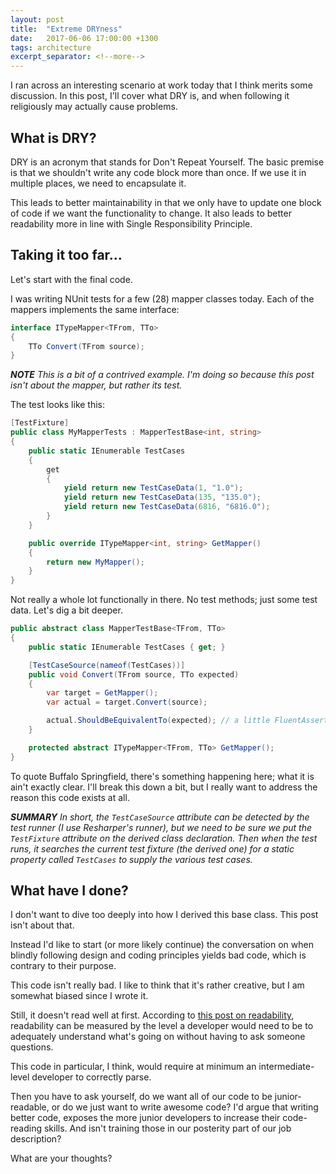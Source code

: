 ```yaml
---
layout: post
title:  "Extreme DRYness"
date:   2017-06-06 17:00:00 +1300
tags: architecture
excerpt_separator: <!--more-->
---
```

I ran across an interesting scenario at work today that I think merits some discussion.  In this post, I'll cover what DRY is, and when following it religiously may actually cause problems.

<!--more-->

## What is DRY?

DRY is an acronym that stands for Don't Repeat Yourself.  The basic premise is that we shouldn't write any code block more than once.  If we use it in multiple places, we need to encapsulate it.

This leads to better maintainability in that we only have to update one block of code if we want the functionality to change.  It also leads to better readability more in line with Single Responsibility Principle.

## Taking it too far...

Let's start with the final code.

I was writing NUnit tests for a few (28) mapper classes today.  Each of the mappers implements the same interface:

```c#
interface ITypeMapper<TFrom, TTo>
{
	TTo Convert(TFrom source);
}
```

***NOTE** This is a bit of a contrived example.  I'm doing so because this post isn't about the mapper, but rather its test.*

The test looks like this:

```c#
[TestFixture]
public class MyMapperTests : MapperTestBase<int, string>
{
	public static IEnumerable TestCases
	{
		get
		{
			yield return new TestCaseData(1, "1.0");
			yield return new TestCaseData(135, "135.0");
			yield return new TestCaseData(6816, "6816.0");
		}
	}

	public override ITypeMapper<int, string> GetMapper()
	{
		return new MyMapper();
	}
}
```

Not really a whole lot functionally in there.  No test methods; just some test data.  Let's dig a bit deeper.

```c#
public abstract class MapperTestBase<TFrom, TTo>
{
	public static IEnumerable TestCases { get; }

	[TestCaseSource(nameof(TestCases))]
	public void Convert(TFrom source, TTo expected)
	{
		var target = GetMapper();
		var actual = target.Convert(source);

		actual.ShouldBeEquivalentTo(expected); // a little FluentAssertions magic
	}

	protected abstract ITypeMapper<TFrom, TTo> GetMapper();
}
```

To quote Buffalo Springfield, there's something happening here; what it is ain't exactly clear.  I'll break this down a bit, but I really want to address the reason this code exists at all.

***SUMMARY** In short, the `TestCaseSource` attribute can be detected by the test runner (I use Resharper's runner), but we need to be sure we put the `TestFixture` attribute on the derived class declaration.  Then when the test runs, it searches the current test fixture (the derived one) for a static property called `TestCases` to supply the various test cases.*

## What have I done?

I don't want to dive too deeply into how I derived this base class.  This post isn't about that.

Instead I'd like to start (or more likely continue) the conversation on when blindly following design and coding principles yields bad code, which is contrary to their purpose.

This code isn't really bad.  I like to think that it's rather creative, but I am somewhat biased since I wrote it.

Still, it doesn't read well at first.  According to [this post on readability](https://simpleprogrammer.com/2013/04/14/what-makes-code-readable-not-what-you-think/), readability can be measured by the level a developer would need to be to adequately understand what's going on without having to ask someone questions.

This code in particular, I think, would require at minimum an intermediate-level developer to correctly parse.

Then you have to ask yourself, do we want all of our code to be junior-readable, or do we just want to write awesome code?  I'd argue that writing better code, exposes the more junior developers to increase their code-reading skills.  And isn't training those in our posterity part of our job description?

What are your thoughts?